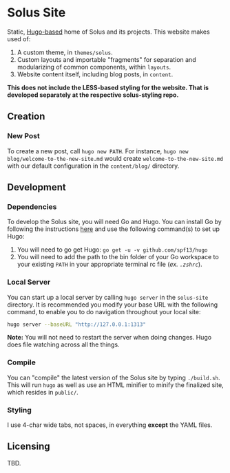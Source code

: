 # Solus Site

Static, [Hugo-based](https://gohugo.io) home of Solus and its projects. This website makes used of:

1. A custom theme, in `themes/solus`.
2. Custom layouts and importable "fragments" for separation and modularizing of common components, within `layouts`.
3. Website content itself, including blog posts, in `content`.

**This does not include the LESS-based styling for the website. That is developed separately at the respective solus-styling repo.**

## Creation

### New Post

To create a new post, call `hugo new PATH`. For instance, `hugo new blog/welcome-to-the-new-site.md` would create `welcome-to-the-new-site.md` with our default
configuration in the `content/blog/` directory.

## Development

### Dependencies

To develop the Solus site, you will need Go and Hugo. You can install Go by following the instructions [here](http://golang.org) and use the following command(s) to set up Hugo:

1. You will need to go get Hugo: `go get -u -v github.com/spf13/hugo`
2. You will need to add the path to the bin folder of your Go workspace to your existing `PATH` in your appropriate terminal rc file (*ex. `.zshrc`*).

### Local Server

You can start up a local server by calling `hugo server` in the `solus-site` directory. It is recommended you modify your base URL with the following command, to enable you to do navigation throughout your local site:

``` bash
hugo server --baseURL "http://127.0.0.1:1313"
```

**Note:** You will not need to restart the server when doing changes. Hugo does file watching across all the things.

### Compile

You can "compile" the latest version of the Solus site by typing `./build.sh`. This will run `hugo` as well as use an HTML minifier to minify the finalized site, which resides in `public/`.

### Styling

I use 4-char wide tabs, not spaces, in everything **except** the YAML files.

## Licensing

TBD.
